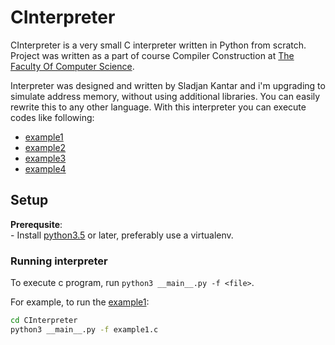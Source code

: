 CInterpreter
=============
CInterpreter is a very small C interpreter written in Python from scratch. Project was written as a part of course
Compiler Construction at [The Faculty Of Computer Science](https://raf.edu.rs/).

Interpreter was designed and written by Sladjan Kantar and i'm upgrading to simulate address memory, without using additional libraries. You can easily rewrite this to any
other language. With this interpreter you can execute codes like following:

* [example1](example1.c)
* [example2](example2.c)
* [example3](example3.c)
* [example4](example4.c)

## Setup
**Prerequsite**:<br/>
    - Install [python3.5](https://www.python.org) or later, preferably use a virtualenv.<br/>

### Running interpreter
To execute c program, run `python3 __main__.py -f <file>`.

For example, to run the [example1](example1.c):
```bash
cd CInterpreter
python3 __main__.py -f example1.c
```
